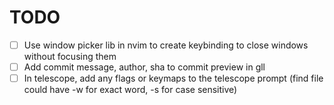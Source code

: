 # TODO
- [ ] Use window picker lib in nvim to create keybinding to close windows without focusing them
- [ ]  Add commit message, author, sha to commit preview in gll
- [ ] In telescope, add any flags or keymaps to the telescope prompt (find file could have -w for exact word, -s for case sensitive)
